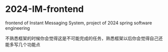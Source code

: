 # 2024-IM-frontend
frontend of Instant Messaging System, project of 2024 spring software engineering

不熟悉框架的时候你会觉得这是不可能完成的任务，熟悉框架以后你会觉得自己还能多写几个功能点
